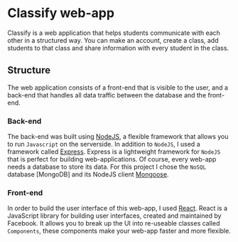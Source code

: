 # Classify web-app
Classify is a web application that helps students communicate with each other in a structured way. You can make an account, create a class, add students to that class and share information with every student in the class.

## Structure
The web application consists of a front-end that is visible to the user, and a back-end that handles all data traffic between the database and the front-end.
### Back-end
The back-end was built using [NodeJS](https://nodejs.org/en/), a flexible framework that allows you to run `Javascript` on the serverside. In addition to `NodeJS`, I used a framework called [Express](https://expressjs.com/). Express is a lightweight framework for `NodeJS` that is perfect for building web-applications. Of course, every web-app needs a database to store its data. For this project I chose the `NoSQL` database [MongoDB] and its NodeJS client [Mongoose](https://mongoosejs.com/).
### Front-end
In order to build the user interface of this web-app, I used [React](https://reactjs.org/). React is a JavaScript library for building user interfaces, created and maintained by Facebook. It allows you to break up the UI into re-useable classes called `Components`, these components make your web-app faster and more flexible.
